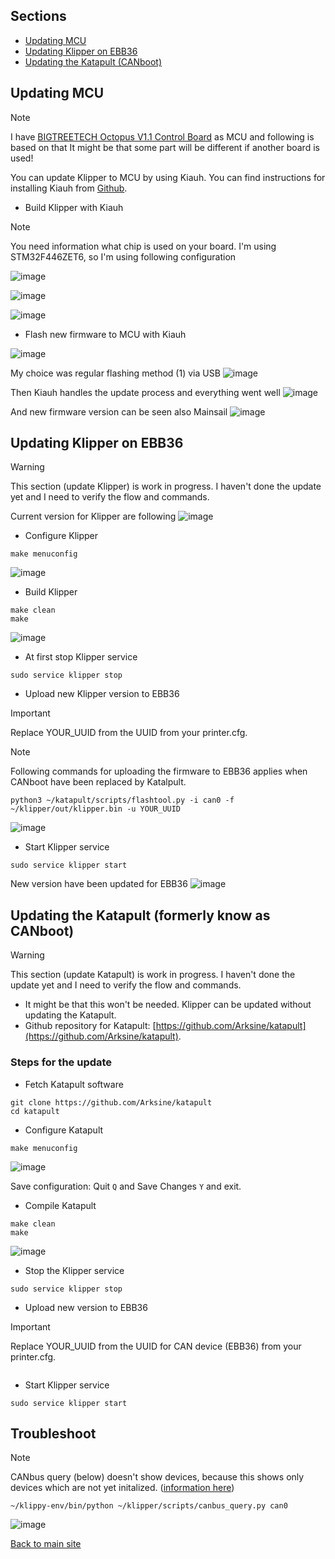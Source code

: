 ## Sections
* [Updating MCU](https://github.com/pannuhuone/Voron-CANBus/blob/main/update_klipper.md#updating-mcu)
* [Updating Klipper on EBB36](https://github.com/pannuhuone/Voron-CANBus/blob/main/update_klipper.md#updating-klipper-on-ebb36)
* [Updating the Katapult (CANboot)](https://github.com/pannuhuone/Voron-CANBus/blob/main/update_klipper.md#updating-the-katapult-formerly-know-as-canboot)

## Updating MCU

> [!NOTE]
> I have [BIGTREETECH Octopus V1.1 Control Board](https://biqu.equipment/products/bigtreetech-octopus-v1-1) as MCU and following is based on that
> It might be that some part will be different if another board is used!

You can update Klipper to MCU by using Kiauh. You can find instructions for installing Kiauh from [Github](https://github.com/dw-0/kiauh).

* Build Klipper with Kiauh
> [!NOTE]
> You need information what chip is used on your board. I'm using STM32F446ZET6, so I'm using following configuration

![image](https://github.com/pannuhuone/Voron-CANBus/assets/5571703/900fb218-2ddc-4731-bc59-964d49948b49)

![image](https://github.com/pannuhuone/Voron-CANBus/assets/5571703/cfb108b6-6975-475a-b454-a7da9f9230c7)

![image](https://github.com/pannuhuone/Voron-CANBus/assets/5571703/e9a0a78d-0956-40c4-87c2-dd8cd9bd30ae)

* Flash new firmware to MCU with Kiauh

![image](https://github.com/pannuhuone/Voron-CANBus/assets/5571703/df9f4936-8aa8-4855-a4c0-c0825979f476)

My choice was regular flashing method (1) via USB
![image](https://github.com/pannuhuone/Voron-CANBus/assets/5571703/a0bed4a7-d17d-4928-aaf0-3bb5cc4c6dcb)

Then Kiauh handles the update process and everything went well
![image](https://github.com/pannuhuone/Voron-CANBus/assets/5571703/ee7441f9-3a67-44ce-920c-ea17e10575e7)

And new firmware version can be seen also Mainsail
![image](https://github.com/pannuhuone/Voron-CANBus/assets/5571703/66296397-6566-469d-b493-12ed0cf3b120)


## Updating Klipper on EBB36

> [!WARNING]
> This section (update Klipper) is work in progress. I haven't done the update yet and I need to verify the flow and commands.

Current version for Klipper are following
![image](https://github.com/pannuhuone/Voron-CANBus/assets/5571703/5b39526e-780c-4cbe-a0e8-6b237d65aa4a)

* Configure Klipper
```
make menuconfig
```
![image](https://github.com/pannuhuone/Voron-CANBus/assets/5571703/d79732e7-8869-4630-9721-517c23dcbe7b)

* Build Klipper
```
make clean
make
```
![image](https://github.com/pannuhuone/Voron-CANBus/assets/5571703/6c860873-b5f8-4d66-ae15-b904544e081f)


* At first stop Klipper service
```
sudo service klipper stop
```

* Upload new Klipper version to EBB36
> [!IMPORTANT]
> Replace YOUR_UUID from the UUID from your printer.cfg.

> [!NOTE]
> Following commands for uploading the firmware to EBB36 applies when CANboot have been replaced by Katalpult.

```
python3 ~/katapult/scripts/flashtool.py -i can0 -f ~/klipper/out/klipper.bin -u YOUR_UUID
```
![image](https://github.com/pannuhuone/Voron-CANBus/assets/5571703/647e8205-af98-497e-99b5-7e04744bde84)

* Start Klipper service
```
sudo service klipper start
```

New version have been updated for EBB36
![image](https://github.com/pannuhuone/Voron-CANBus/assets/5571703/f279cfb4-46c1-4d59-958b-c9e9ec0fe906)


## Updating the Katapult (formerly know as CANboot)

> [!WARNING]
> This section (update Katapult) is work in progress. I haven't done the update yet and I need to verify the flow and commands.

* It might be that this won't be needed. Klipper can be updated without updating the Katapult.
* Github repository for Katapult: [https://github.com/Arksine/katapult](https://github.com/Arksine/katapult).

### Steps for the update
* Fetch Katapult software
```
git clone https://github.com/Arksine/katapult
cd katapult
```
* Configure Katapult
```
make menuconfig
```
![image](https://github.com/pannuhuone/Voron-CANBus/assets/5571703/d0dc06a0-2192-4867-a1de-2c40f6f98c81)

Save configuration: Quit ```Q``` and Save Changes ```Y``` and exit.

* Compile Katapult
```
make clean
make
```
![image](https://github.com/pannuhuone/Voron-CANBus/assets/5571703/6a7dc8e8-7132-4c7c-9915-ed932d8a945a)

* Stop the Klipper service
```
sudo service klipper stop
```

* Upload new version to EBB36
> [!IMPORTANT]
> Replace YOUR_UUID from the UUID for CAN device (EBB36) from your printer.cfg.

```

```


* Start Klipper service
```
sudo service klipper start
```

## Troubleshoot
> [!NOTE]
> CANbus query (below) doesn't show devices, because this shows only devices which are not yet initalized. ([information here](https://www.klipper3d.org/CANBUS.html#finding-the-canbus_uuid-for-new-micro-controllers))
```
~/klippy-env/bin/python ~/klipper/scripts/canbus_query.py can0
```
![image](https://github.com/pannuhuone/Voron-CANBus/assets/5571703/15eefd85-8d34-4e89-b59b-f395182181b8)


[Back to main site](README.md)
